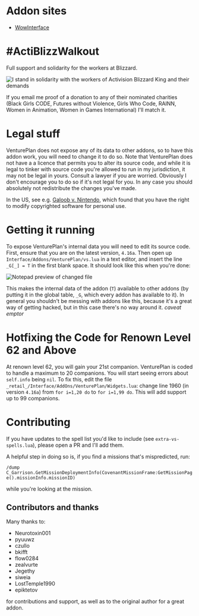 # Addon sites

* [WowInterface](https://www.wowinterface.com/downloads/info26117-VenturePlanSoDMissions.html)

# #ActiBlizzWalkout

Full support and solidarity for the workers at Blizzard.

![I stand in solidarity with the workers of Activision Blizzard King and their demands](https://pbs.twimg.com/media/E7zWaEEVIBQfhas?format=jpg&name=900x900)

If you email me proof of a donation to any of their nominated charities (Black Girls CODE, Futures without Violence, Girls Who Code, RAINN, Women in Animation, Women in Games International) I'll match it.

# Legal stuff

VenturePlan does not expose any of its data to other addons, so to have this addon work, you will need to change it to do so. Note that VenturePlan does not have a a licence that permits you to alter its source code, and while it is legal to tinker with source code you're allowed to run in my jurisdiction, it may not be legal in yours. Consult a lawyer if you are worried. Obviously I don't encourage you to do so if it's not legal for you. In any case you should absolutely not redistribute the changes you've made.

In the US, see e.g. [Galoob v. Nintendo](https://www.lexisnexis.com/community/casebrief/p/casebrief-lewis-galoob-toys-inc-v-nintendo-of-am-inc), which found that you have the right to modify copyrighted software for personal use.

# Getting it running

To expose VenturePlan's internal data you will need to edit its source code. First, ensure that you are on the latest version, `4.16a`. Then open up `Interface/Addons/VenturePlan/vs.lua` in a text editor, and insert the line `_G[_] = T` in the first blank space. It should look like this when you're done:

![Notepad preview of changed file](img/notepad.png)

This makes the internal data of the addon (`T`) available to other addons (by putting it in the global table, `_G`, which every addon has available to it). In general you shouldn't be messing with addons like this, because it's a great way of getting hacked, but in this case there's no way around it. _caveat emptor_

# Hotfixing the Code for Renown Level 62 and Above

At renown level 62, you will gain your 21st companion. VenturePlan is coded to handle a maximum to 20 companions. You will start seeing errors about `self.info` being `nil`. To fix this, edit the file `_retail_/Interface/AddOns/VenturePlan/Widgets.lua`: change line 1960 (in version `4.16a`) from `for i=1,20 do` to `for i=1,99 do`. This will add support up to 99 companions.

# Contributing

If you have updates to the spell list you'd like to include (see `extra-vs-spells.lua`), please open a PR and I'll add them.

A helpful step in doing so is, if you find a missions that's mispredicted, run:

`/dump C_Garrison.GetMissionDeploymentInfo(CovenantMissionFrame:GetMissionPage().missionInfo.missionID)`

while you're looking at the mission.

## Contributors and thanks

Many thanks to:

* Neurotoxin001
* pyuuwz
* czullo
* bkifft
* flow0284
* zealvurte
* Jegethy
* siweia
* LostTemple1990
* epiktetov

for contributions and support, as well as to the original author for a great addon.
